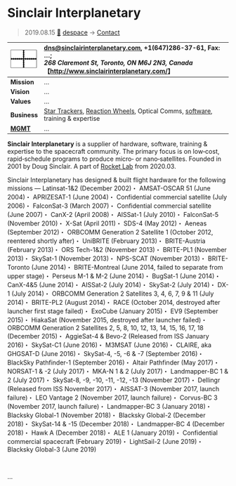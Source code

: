 # Sinclair Interplanetary
> 2019.08.15 [🚀](../../index/index.md) [despace](../index.md) → [Contact](../contact.md)

|[![](../f/contact/s/sinclair_ip_logo1_thumb.png)](../f/contact/s/sinclair_ip_logo1.png)|<dns@sinclairinterplanetary.com>, +1(647)286-37-61, Fax: …;<br> *268 Claremont St, Toronto, ON M6J 2N3, Canada*<br> 【<http://www.sinclairinterplanetary.com/>】|
|:--|:--|
|**Mission**|…|
|**Vision**|…|
|**Values**|…|
|**Business**|[Star Trackers](../sensor.md), [Reaction Wheels](../iu.md), Optical Comms, [software](../soft.md), training & expertise|
|**[MGMT](../mgmt.md)**|…|

**Sinclair Interplanetary** is a supplier of hardware, software, training & expertise to the spacecraft community. The primary focus is on low‑cost, rapid‑schedule programs to produce micro‑ or nano‑satellites. Founded in 2001 by Doug Sinclair. A part of [Rocket Lab](rocket_lab.md) from 2020.03.

Sinclair Interplanetary has designed & built flight hardware for the following missions — Latinsat-1&2 (December 2002)・ AMSAT-OSCAR 51 (June 2004)・ APRIZESAT-1 (June 2004)・ Confidential commercial satellite (July 2006)・ FalconSat-3 (March 2007)・ Confidential commercial satellite (June 2007)・ CanX-2 (April 2008)・ AISSat-1 (July 2010)・ FalconSat-5 (November 2010)・ X-Sat (April 2011)・ SDS-4 (May 2012)・ Aeneas (September 2012)・ ORBCOMM Generation 2 Satellite 1 (October 2012, reentered shortly after)・ UniBRITE (February 2013)・ BRITE-Austria (February 2013)・ ORS Tech-1&2 (November 2013)・ BRITE-PL1 (November 2013)・ SkySat-1 (November 2013)・ NPS-SCAT (November 2013)・ BRITE-Toronto (June 2014)・ BRITE-Montreal (June 2014, failed to separate from upper stage)・ Perseus M-1 & M-2 (June 2014)・ BugSat-1 (June 2014)・ CanX-4&5 (June 2014)・ AISSat-2 (July 2014)・ SkySat-2 (July 2014)・ DX-1 (July 2014)・ ORBCOMM Generation 2 Satellites 3, 4, 6, 7, 9 & 11 (July 2014)・ BRITE-PL2 (August 2014)・ RACE (October 2014, destroyed after launcher first stage failed)・ ExoCube (January 2015)・ EV9 (September 2015)・ HiakaSat (November 2015, destroyed after launcher failed)・ ORBCOMM Generation 2 Satellites 2, 5, 8, 10, 12, 13, 14, 15, 16, 17, 18 (December 2015)・ AggieSat-4 & Bevo-2 (Released from ISS January 2016)・ SkySat-C1 (June 2016)・ M3MSAT (June 2016)・ CLAIRE, aka GHGSAT-D (June 2016)・ SkySat-4, -5, -6 & -7 (September 2016)・ BlackSky Pathfinder-1 (September 2016)・ Altair Pathfinder (May 2017)・ NORSAT-1 & -2 (July 2017)・ MKA-N 1 & 2 (July 2017)・ Landmapper-BC 1 & 2 (July 2017)・ SkySat-8, -9, -10, -11, -12, -13 (November 2017)・ Dellingr (Released from ISS November 2017)・ AISSAT-3 (November 2017, launch failure)・ LEO Vantage 2 (November 2017, launch failure)・ Corvus-BC 3  (November 2017, launch failure)・ Landmapper-BC 3 (January 2018)・ Blacksky Global-1 (November 2018)・ Blacksky Global-2 (December 2018)・ SkySat-14 & -15 (December 2018)・ Landmapper-BC 4 (December 2018)・ Hawk A (December 2018)・ ALE 1 (January 2019)・ Confidential commercial spacecraft (February 2019)・ LightSail-2 (June 2019)・ Blacksky Global-3 (June 2019)

<p style="page-break-after:always"> </p>

…
